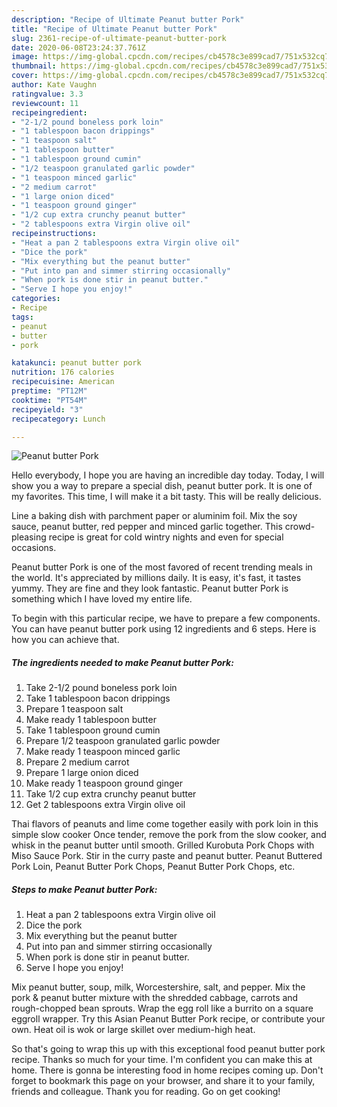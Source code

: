 ```yaml
---
description: "Recipe of Ultimate Peanut butter Pork"
title: "Recipe of Ultimate Peanut butter Pork"
slug: 2361-recipe-of-ultimate-peanut-butter-pork
date: 2020-06-08T23:24:37.761Z
image: https://img-global.cpcdn.com/recipes/cb4578c3e899cad7/751x532cq70/peanut-butter-pork-recipe-main-photo.jpg
thumbnail: https://img-global.cpcdn.com/recipes/cb4578c3e899cad7/751x532cq70/peanut-butter-pork-recipe-main-photo.jpg
cover: https://img-global.cpcdn.com/recipes/cb4578c3e899cad7/751x532cq70/peanut-butter-pork-recipe-main-photo.jpg
author: Kate Vaughn
ratingvalue: 3.3
reviewcount: 11
recipeingredient:
- "2-1/2 pound boneless pork loin"
- "1 tablespoon bacon drippings"
- "1 teaspoon salt"
- "1 tablespoon butter"
- "1 tablespoon ground cumin"
- "1/2 teaspoon granulated garlic powder"
- "1 teaspoon minced garlic"
- "2 medium carrot"
- "1 large onion diced"
- "1 teaspoon ground ginger"
- "1/2 cup extra crunchy peanut butter"
- "2 tablespoons extra Virgin olive oil"
recipeinstructions:
- "Heat a pan 2 tablespoons extra Virgin olive oil"
- "Dice the pork"
- "Mix everything but the peanut butter"
- "Put into pan and simmer stirring occasionally"
- "When pork is done stir in peanut butter."
- "Serve I hope you enjoy!"
categories:
- Recipe
tags:
- peanut
- butter
- pork

katakunci: peanut butter pork 
nutrition: 176 calories
recipecuisine: American
preptime: "PT12M"
cooktime: "PT54M"
recipeyield: "3"
recipecategory: Lunch

---
```



![Peanut butter Pork](https://img-global.cpcdn.com/recipes/cb4578c3e899cad7/751x532cq70/peanut-butter-pork-recipe-main-photo.jpg)

Hello everybody, I hope you are having an incredible day today. Today, I will show you a way to prepare a special dish, peanut butter pork. It is one of my favorites. This time, I will make it a bit tasty. This will be really delicious.

Line a baking dish with parchment paper or aluminim foil. Mix the soy sauce, peanut butter, red pepper and minced garlic together. This crowd-pleasing recipe is great for cold wintry nights and even for special occasions.

Peanut butter Pork is one of the most favored of recent trending meals in the world. It's appreciated by millions daily. It is easy, it's fast, it tastes yummy. They are fine and they look fantastic. Peanut butter Pork is something which I have loved my entire life.


To begin with this particular recipe, we have to prepare a few components. You can have peanut butter pork using 12 ingredients and 6 steps. Here is how you can achieve that.

<!--inarticleads1-->

##### The ingredients needed to make Peanut butter Pork:

1. Take 2-1/2 pound boneless pork loin
1. Take 1 tablespoon bacon drippings
1. Prepare 1 teaspoon salt
1. Make ready 1 tablespoon butter
1. Take 1 tablespoon ground cumin
1. Prepare 1/2 teaspoon granulated garlic powder
1. Make ready 1 teaspoon minced garlic
1. Prepare 2 medium carrot
1. Prepare 1 large onion diced
1. Make ready 1 teaspoon ground ginger
1. Take 1/2 cup extra crunchy peanut butter
1. Get 2 tablespoons extra Virgin olive oil


Thai flavors of peanuts and lime come together easily with pork loin in this simple slow cooker Once tender, remove the pork from the slow cooker, and whisk in the peanut butter until smooth. Grilled Kurobuta Pork Chops with Miso Sauce Pork. Stir in the curry paste and peanut butter. Peanut Buttered Pork Loin, Peanut Butter Pork Chops, Peanut Butter Pork Chops, etc. 

<!--inarticleads2-->

##### Steps to make Peanut butter Pork:

1. Heat a pan 2 tablespoons extra Virgin olive oil
1. Dice the pork
1. Mix everything but the peanut butter
1. Put into pan and simmer stirring occasionally
1. When pork is done stir in peanut butter.
1. Serve I hope you enjoy!


Mix peanut butter, soup, milk, Worcestershire, salt, and pepper. Mix the pork &amp; peanut butter mixture with the shredded cabbage, carrots and rough-chopped bean sprouts. Wrap the egg roll like a burrito on a square eggroll wrapper. Try this Asian Peanut Butter Pork recipe, or contribute your own. Heat oil is wok or large skillet over medium-high heat. 

So that's going to wrap this up with this exceptional food peanut butter pork recipe. Thanks so much for your time. I'm confident you can make this at home. There is gonna be interesting food in home recipes coming up. Don't forget to bookmark this page on your browser, and share it to your family, friends and colleague. Thank you for reading. Go on get cooking!
